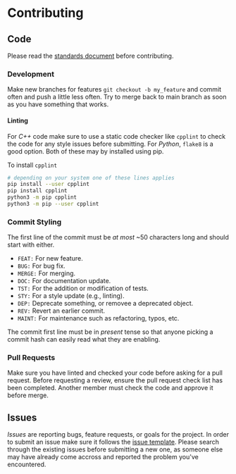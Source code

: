 Contributing
============

Code
----

Please read the [standards document](doc/design/standards) before
contributing.

### Development

Make new branches for features `git checkout -b my_feature` and commit often
and push a little less often. Try to merge back to main branch as soon as
you have something that works.

#### Linting

For *C++* code make sure to use a static code checker like `cpplint` to check
the code for any style issues before submitting.  For *Python*, `flake8` is
a good option.  Both of these may by installed using pip.

To install `cpplint`

```sh
# depending on your system one of these lines applies
pip install --user cpplint
pip install cpplint
python3 -m pip cpplint
python3 -m pip --user cpplint
```

### Commit Styling

The first line of the commit must be *at most* ~50 characters long and
should start with either.

- `FEAT:` For new feature.
- `BUG:` For bug fix.
- `MERGE:` For merging.
- `DOC:` For documentation update.
- `TST:` For the addition or modification of tests.
- `STY:` For a style update (e.g., linting).
- `DEP:` Deprecate something, or removee a deprecated object.
- `REV:` Revert an earlier commit.
- `MAINT:` For maintenance such as refactoring, typos, etc.

The commit first line must be in *present* tense so that anyone picking a
commit hash can easily read what they are enabling.

### Pull Requests

Make sure you have linted and checked your code before asking for a pull
request. Before requesting a review, ensure the pull request check list has
been completed.  Another member must check the code and approve it before merge.

Issues
------

*Issues* are reporting bugs, feature requests, or goals for the project. In
order to submit an issue make sure it follows the [issue
template](.github/ISSUE_TEMPLATE).  Please search through the existing issues
before submitting a new one, as someone else may have already come accross and
reported the problem you've encountered.
